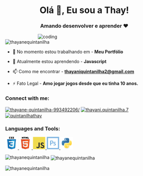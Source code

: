 <h1 align="center">Olá 👋, Eu sou a Thay!</h1>
<h3 align="center">Amando desenvolver e aprender ❤️</h3>
<img align="right" alt="coding" width="400" src="https://i.pinimg.com/originals/02/49/ef/0249efe4cc8e3c20094fc2d20aa58912.gif">

<p align="left"> <img src="https://komarev.com/ghpvc/?username=thayanequintanilha&label=Profile%20views&color=0e75b6&style=flat" alt="thayanequintanilha" /> </p>

- 🔭 No momento estou trabalhando em - **Meu Portfólio**

- 🌱 Atualmente estou aprendendo - **Javascript**

- 📫 Como me encontrar - **thayaniquintanilha2@gmail.com**

- ⚡ Fato Legal - **Amo jogar jogos desde que eu tinha 10 anos.**

<h3 align="left">Connect with me:</h3>
<p align="left">
<a href="https://linkedin.com/in/thayane-quintanilha-993492206/" target="blank"><img align="center" src="https://raw.githubusercontent.com/rahuldkjain/github-profile-readme-generator/master/src/images/icons/Social/linked-in-alt.svg" alt="thayane-quintanilha-993492206/" height="30" width="40" /></a>
<a href="https://fb.com/thayani.quintanilha.7" target="blank"><img align="center" src="https://raw.githubusercontent.com/rahuldkjain/github-profile-readme-generator/master/src/images/icons/Social/facebook.svg" alt="thayani.quintanilha.7" height="30" width="40" /></a>
<a href="https://instagram.com/quintanilhathay" target="blank"><img align="center" src="https://raw.githubusercontent.com/rahuldkjain/github-profile-readme-generator/master/src/images/icons/Social/instagram.svg" alt="quintanilhathay" height="30" width="40" /></a>
</p>

<h3 align="left">Languages and Tools:</h3>
<p align="left"> <a href="https://www.w3schools.com/css/" target="_blank" rel="noreferrer"> <img src="https://raw.githubusercontent.com/devicons/devicon/master/icons/css3/css3-original-wordmark.svg" alt="css3" width="40" height="40"/> </a> <a href="https://www.w3.org/html/" target="_blank" rel="noreferrer"> <img src="https://raw.githubusercontent.com/devicons/devicon/master/icons/html5/html5-original-wordmark.svg" alt="html5" width="40" height="40"/> </a> <a href="https://developer.mozilla.org/en-US/docs/Web/JavaScript" target="_blank" rel="noreferrer"> <img src="https://raw.githubusercontent.com/devicons/devicon/master/icons/javascript/javascript-original.svg" alt="javascript" width="40" height="40"/> </a> <a href="https://www.photoshop.com/en" target="_blank" rel="noreferrer"> <img src="https://raw.githubusercontent.com/devicons/devicon/master/icons/photoshop/photoshop-line.svg" alt="photoshop" width="40" height="40"/> </a> <a href="https://www.python.org" target="_blank" rel="noreferrer"> <img src="https://raw.githubusercontent.com/devicons/devicon/master/icons/python/python-original.svg" alt="python" width="40" height="40"/> </a> </p>

<p><img align="left" src="https://github-readme-stats.vercel.app/api/top-langs?username=thayanequintanilha&show_icons=true&locale=en&layout=compact" alt="thayanequintanilha" /></p>

<p>&nbsp;<img align="center" src="https://github-readme-stats.vercel.app/api?username=thayanequintanilha&show_icons=true&locale=en" alt="thayanequintanilha" /></p>

<p><img align="center" src="https://github-readme-streak-stats.herokuapp.com/?user=thayanequintanilha&" alt="thayanequintanilha" /></p>
